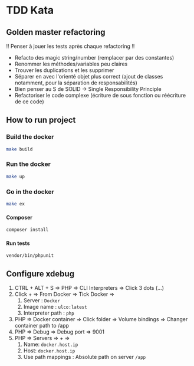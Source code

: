 # TDD Kata

## Golden master refactoring

!! Penser à jouer les tests après chaque refactoring !!

- Refacto des magic string/number (remplacer par des constantes)
- Renommer les méthodes/variables peu claires
- Trouver les duplications et les supprimer
- Séparer en avec l'orienté objet plus correct (ajout de classes notamment, pour la séparation de responsabilités)
- Bien penser au S de SOLID -> Single Responsibility Principle
- Refactoriser le code complexe (écriture de sous fonction ou réécriture de ce code)

## How to run project

### Build the docker

```bash
make build
```

### Run the docker

```bash
make up
```

### Go in the docker

```bash
make ex
```

#### Composer
```bash
composer install
```

#### Run tests

```
vendor/bin/phpunit
```

## Configure xdebug

1. CTRL + ALT + S => PHP => CLI Interpreters => Click 3 dots (...)
2. Click + => From Docker => Tick Docker =>
    1. Server : `Docker`
    2. Image name : `ulco:latest`
    3. Interpreter path : `php`
3. PHP => Docker container => Click folder => Volume bindings => Changer container path to /app
4. PHP => Debug => Debug port => 9001
5. PHP => Servers => + =>
    1. Name: `docker.host.ip`
    2. Host: `docker.host.ip`
    3. Use path mappings : Absolute path on server `/app`